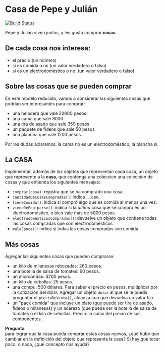 # Casa de Pepe y Julián
 
[![Build Status](https://travis-ci.org/wollok/casaDePepeYJulian.svg?branch=master)](https://travis-ci.org/wollok/casaDePepeYJulian)

Pepe y Julián viven juntos, y les gusta comprar **cosas**. 

## De cada cosa nos interesa:
- el precio (un número)
- si es comida o no (un valor verdadero o falso)
- si es un electrodoméstico o no. (un valor verdadero o falso)

## Sobre las cosas que se pueden comprar
En este modelo reducido, vamos a considerar las siguientes cosas que podrían ser interesantes para comprar: 
- una heladera que vale 20000 pesos
- una cama que sale 8000
- una tira de asado que sale 350 pesos
- un paquete de fideos que sale 50 pesos
- una plancha que vale 1200 pesos. 

Por las dudas aclaramos: la cama no es un electrodoméstico, la plancha sí.

## La CASA
Implementar, además de los objetos que representan cada cosa, un objeto que represente a la **casa**, que contenga una coleccion una coleccion de cosas y que entienda los siguientes mensajes:
- `comprar(cosa)`: registra que se ha comprado una cosa.
- `cantidadDeCosasCompradas()`: indica ... eso.
- `tieneComida()`: indica si compró algo que es comida al menos una vez.
- `vieneDeEquiparse()`: indica si la _última_ cosa que se compró es un electrodoméstico, o bien vale más de 5000 pesos.
- `electrodomésticosComprados()`: devuelve un objeto que contiene todas las cosas compradas que son electrodomésticos. 
- `malaEpoca()`: indica si todas las cosas compradas son comida.


## Más cosas
Agregar las siguientes cosas que pueden comprarse:
- un kilo de milanesas rebozadas: 260 pesos.
- una botella de salsa de tomates: 90 pesos.
- un microondas: 4200 pesos.
- un kilo de cebollas: 25 pesos.
- una compu: 500 dólares. Para saber el precio en pesos, multiplicar por la cotización del dólar. Agregar un objeto `dolar` al que se le pueda preguntar el `precioDeVenta()`, alcanza con que devuelva un valor fijo. 
- un "pack comida" que incluye un plato (que puede ser tira de asado, fideos o milanesas) y un aderezo (que puede ser la botella de salsa de tomates o el kilo de cebollas. Precio: la suma del precio de sus componentes.

**Pregunta**  
para lograr que la casa pueda comprar estas cosas nuevas, ¿qué hubo que cambiar en la definición del objeto que representa la casa? Si hay que tocar poco, o nada, ¿qué concepto nos ayuda?

